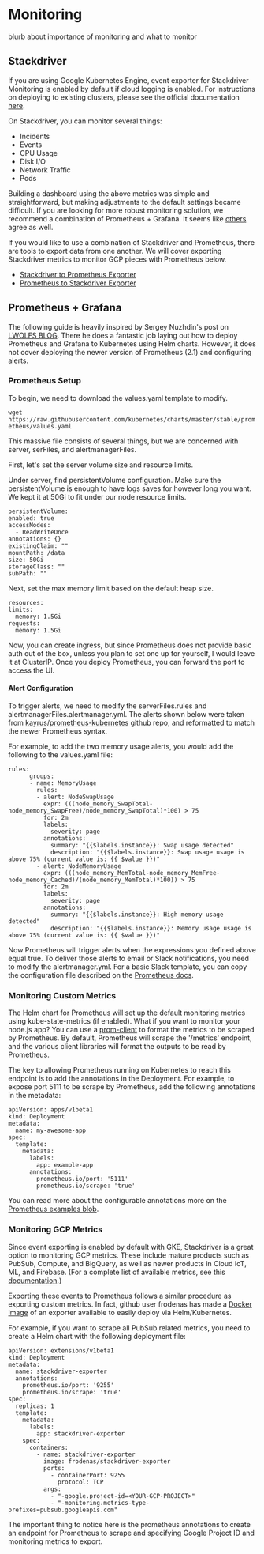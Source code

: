 # Monitoring

blurb about importance of monitoring and what to monitor

## Stackdriver

If you are using Google Kubernetes Engine, event exporter for Stackdriver Monitoring is enabled by default if cloud logging is enabled. For instructions on deploying to existing clusters, please see the official documentation [here](https://kubernetes.io/docs/tasks/debug-application-cluster/events-stackdriver/).

On Stackdriver, you can monitor several things:
- Incidents
- Events
- CPU Usage
- Disk I/O
- Network Traffic
- Pods

Building a dashboard using the above metrics was simple and straightforward, but making adjustments to the default settings became difficult. If you are looking for more robust monitoring solution, we recommend a combination of Prometheus + Grafana. It seems like [others](https://thenewstack.io/5-tools-monitoring-kubernetes-scale-production/) agree as well. 

If you would like to use a combination of Stackdriver and Prometheus, there are tools to export data from one another. We will cover exporting Stackdriver metrics to monitor GCP pieces with Prometheus below. 

- [Stackdriver to Prometheus Exporter](https://github.com/frodenas/stackdriver_exporter)
- [Prometheus to Stackdriver Exporter](https://github.com/GoogleCloudPlatform/k8s-stackdriver/tree/master/prometheus-to-sd)

## Prometheus + Grafana

The following guide is heavily inspired by Sergey Nuzhdin's post on [LWOLFS BLOG](https://blog.lwolf.org/post/going-open-source-in-monitoring-part-i-deploying-prometheus-and-grafana-to-kubernetes/). There he does a fantastic job laying out how to deploy Prometheus and Grafana to Kubernetes using Helm charts. However, it does not cover deploying the newer version of Prometheus (2.1) and configuring alerts. 

### Prometheus Setup
To begin, we need to download the values.yaml template to modify.

``` wget https://raw.githubusercontent.com/kubernetes/charts/master/stable/prometheus/values.yaml ```

This massive file consists of several things, but we are concerned with server, serFiles, and alertmanagerFiles. 

First, let's set the server volume size and resource limits. 

Under server, find persistentVolume configuration. Make sure the persistentVolume is enough to have logs saves for however long you want. We kept it at 50Gi to fit under our node resource limits. 

```    
persistentVolume:
enabled: true
accessModes:
  - ReadWriteOnce
annotations: {}
existingClaim: ""
mountPath: /data
size: 50Gi
storageClass: ""
subPath: ""
```

Next, set the max memory limit based on the default heap size. 

```    
resources:
limits:
  memory: 1.5Gi
requests:
  memory: 1.5Gi
```

Now, you can create ingress, but since Prometheus does not provide basic auth out of the box, unless you plan to set one up for yourself, I would leave it at ClusterIP. Once you deploy Prometheus, you can forward the port to access the UI. 

#### Alert Configuration 
To trigger alerts, we need to modify the serverFiles.rules and alertmanagerFiles.alertmanager.yml. The alerts shown below were taken from [kayrus/prometheus-kubernetes](https://github.com/kayrus/prometheus-kubernetes/tree/master/prometheus-rules) github repo, and reformatted to match the newer Prometheus syntax. 

For example, to add the two memory usage alerts, you would add the following to the values.yaml file:
```
rules:
      groups:
      - name: MemoryUsage
        rules:
        - alert: NodeSwapUsage
          expr: (((node_memory_SwapTotal-node_memory_SwapFree)/node_memory_SwapTotal)*100) > 75
          for: 2m
          labels:
            severity: page
          annotations:
            summary: "{{$labels.instance}}: Swap usage detected"
            description: "{{$labels.instance}}: Swap usage usage is above 75% (current value is: {{ $value }})"
        - alert: NodeMemoryUsage
          expr: (((node_memory_MemTotal-node_memory_MemFree-node_memory_Cached)/(node_memory_MemTotal)*100)) > 75
          for: 2m
          labels:
            severity: page
          annotations:
            summary: "{{$labels.instance}}: High memory usage detected"
            description: "{{$labels.instance}}: Memory usage usage is above 75% (current value is: {{ $value }})"
```

Now Prometheus will trigger alerts when the expressions you defined above equal true. To deliver those alerts to email or Slack notifications, you need to modify the alertmanager.yml. For a basic Slack template, you can copy the configuration file described on the [Prometheus docs](https://prometheus.io/docs/alerting/notification_examples/). 

### Monitoring Custom Metrics
The Helm chart for Prometheus will set up the default monitoring metrics using kube-state-metrics (if enabled). What if you want to monitor your node.js app? You can use a [prom-client](https://github.com/siimon/prom-client) to format the metrics to be scraped by Prometheus. By default, Prometheus will scrape the '/metrics' endpoint, and the various client libraries will format the outputs to be read by Prometheus. 

The key to allowing Prometheus running on Kubernetes to reach this endpoint is to add the annotations in the Deployment. For example, to expose port 5111 to be scrape by Prometheus, add the following annotations in the metadata:

```
apiVersion: apps/v1beta1
kind: Deployment
metadata:
  name: my-awesome-app
spec:
  template:
    metadata:
      labels:
        app: example-app
      annotations:
        prometheus.io/port: '5111'
        prometheus.io/scrape: 'true'
```

You can read more about the configurable annotations more on the [Prometheus examples blob](https://github.com/prometheus/prometheus/blob/master/documentation/examples/prometheus-kubernetes.yml).

### Monitoring GCP Metrics
Since event exporting is enabled by default with GKE, Stackdriver is a great option to monitoring GCP metrics. These include mature products such as PubSub, Compute, and BigQuery, as well as newer products in Cloud IoT, ML, and Firebase. (For a complete list of available metrics, see this [documentation](https://cloud.google.com/monitoring/api/metrics_gcp).) 

Exporting these events to Prometheus follows a similar procedure as exporting custom metrics. In fact, github user frodenas has made a [Docker image](https://github.com/frodenas/stackdriver_exporter) of an exporter available to easily deploy via Helm/Kubernetes. 

For example, if you want to scrape all PubSub related metrics, you need to create a Helm chart with the following deployment file:

```
apiVersion: extensions/v1beta1
kind: Deployment
metadata:
  name: stackdriver-exporter
  annotations:
    prometheus.io/port: '9255'
    prometheus.io/scrape: 'true'
spec:
  replicas: 1
  template:
    metadata:
      labels:
        app: stackdriver-exporter
    spec:
      containers:
        - name: stackdriver-exporter
          image: frodenas/stackdriver-exporter
          ports:
            - containerPort: 9255
              protocol: TCP
          args:
            - "-google.project-id=<YOUR-GCP-PROJECT>"
            - "-monitoring.metrics-type-prefixes=pubsub.googleapis.com"
```

The important thing to notice here is the prometheus annotations to create an endpoint for Prometheus to scrape and specifying Google Project ID and monitoring metrics to export. 



